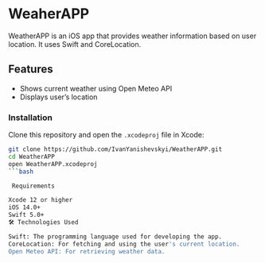 # WeaherAPP

WeatherAPP is an iOS app that provides weather information based on user location. It uses Swift and CoreLocation.

## Features
- Shows current weather using Open Meteo API
- Displays user’s location

### Installation 
Clone this repository and open the `.xcodeproj` file in Xcode:

```bash
git clone https://github.com/IvanYanishevskyi/WeatherAPP.git
cd WeatherAPP
open WeatherAPP.xcodeproj
```bash

 Requirements

Xcode 12 or higher
iOS 14.0+
Swift 5.0+
🛠 Technologies Used

Swift: The programming language used for developing the app.
CoreLocation: For fetching and using the user's current location.
Open Meteo API: For retrieving weather data.

